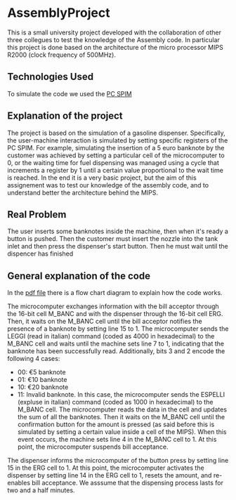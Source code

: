 # AssemblyProject
This is a small university project developed with the collaboration of other three collegues to test the knowledge of the Assembly code. 
In particular this project is done based on the architecture of the micro processor MIPS R2000 (clock frequency of 500MHz).

## Technologies Used
To simulate the code we used the [PC SPIM](https://pages.cs.wisc.edu/~larus/SPIM)

## Explanation of the project
The project is based on the simulation of a gasoline dispenser. Specifically, the user-machine interaction is simulated by setting specific registers of the PC SPIM. For example, simulating the insertion of a 5 euro banknote by the customer was achieved by setting a particular cell of the microcomputer to 0, or the waiting time for fuel dispensing was managed using a cycle that increments a register by 1 until a certain value proportional to the wait time is reached.
In the end it is a very basic project, but the aim of this assignement was to test our knowledge of the assembly code, and to understand better the architecture behind the MIPS.

## Real Problem
The user inserts some banknotes inside the machine, then when it's ready a button is pushed. Then the customer must insert the nozzle into the tank inlet and then press the dispenser's start button. Then he must wait until the dispencer has finished

## General explanation of the code
In the [pdf file](/blob/main/MIPS.pdf)  there is a flow chart diagram to explain how the code works.

The microcomputer exchanges information with the bill acceptor through the 16-bit cell M_BANC and with the dispenser through the 16-bit cell ERG. Then, it waits on the M_BANC cell until the bill acceptor notifies the presence of a banknote by setting line 15 to 1. The microcomputer sends the LEGGI (read in italian) command (coded as 4000 in hexadecimal) to the M_BANC cell and waits until the machine sets line 7 to 1, indicating that the banknote has been successfully read. Additionally, bits 3 and 2 encode the following 4 cases:
- 00: €5 banknote
- 01: €10 banknote
- 10: €20 banknote
- 11: Invalid banknote. In this case, the microcomputer sends the ESPELLI (expluse in italian) command (coded as 1000 in hexadecimal) to the M_BANC cell.
The microcomputer reads the data in the cell and updates the sum of all the banknotes. Then it waits on the M_BANC cell until the confirmation button for the amount is pressed (as said before this is simulated by setting a certain value inside a cell of the MIPS). When this event occurs, the machine sets line 4 in the M_BANC cell to 1. At this point, the microcomputer suspends bill acceptance.

The dispenser informs the microcomputer of the button press by setting line 15 in the ERG cell to 1. At this point, the microcomputer activates the dispenser by setting line 14 in the ERG cell to 1, resets the amount, and re-enables bill acceptance. We asssume that the dispensing process lasts for two and a half minutes.







